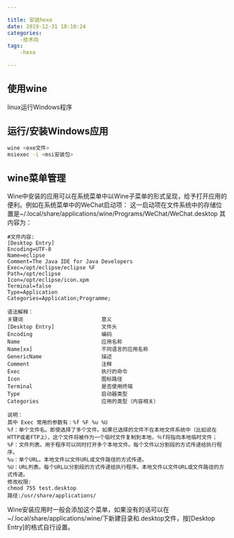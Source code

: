 ```yaml
---

title: 安装hexo
date: 2019-12-31 18:10:24
categories:
    -技术向
tags:
    -hexo

---
```


## 使用wine

linux运行Windows程序

<!--more-->

## 运行/安装Windows应用

```bash
wine <exe文件>
msiexec -i <msi安装包>
```

## wine菜单管理

Wine中安装的应用可以在系统菜单中以Wine子菜单的形式呈现，给予打开应用的便利。例如在系统菜单中的WeChat启动项：
这一启动项在文件系统中的存储位置是~/.local/share/applications/wine/Programs/WeChat/WeChat.desktop
其内容为：

```text
#文件内容:
[Desktop Entry]
Encoding=UTF-8
Name=eclipse
Comment=The Java IDE for Java Developers
Exec=/opt/eclipse/eclipse %F
Path=/opt/eclipse
Icon=/opt/eclipse/icon.xpm
Terminal=false
Type=Application
Categories=Application;Programme;
```

```text
语法解释：
关键词                         意义
[Desktop Entry]               文件头
Encoding                      编码
Name                          应用名称
Name[xx]                      不同语言的应用名称
GenericName                   描述
Comment                       注释
Exec                          执行的命令
Icon                          图标路径
Terminal                      是否使用终端
Type                          启动器类型
Categories                    应用的类型（内容相关）

说明： 
其中 Exec 常用的参数有：%f %F %u %U 
%f：单个文件名。即使选择了多个文件。如果已选择的文件不在本地文件系统中（比如说在HTTP或者FTP上），这个文件将被作为一个临时文件复制到本地，％f将指向本地临时文件； 
%F：文件列表。用于程序可以同时打开多个本地文件。每个文件以分割段的方式传递给执行程序。 
%u：单个URL。本地文件以文件URL或文件路径的方式传递。 
%U：URL列表。每个URL以分割段的方式传递给执行程序。本地文件以文件URL或文件路径的方式传递。
修改权限:
chmod 755 test.desktop
路径:/usr/share/applications/
```

Wine安装应用时一般会添加这个菜单，如果没有的话可以在~/.local/share/applications/wine/下新建目录和.desktop文件，按[Desktop Entry]的格式自行设置。
